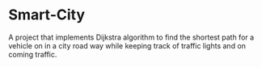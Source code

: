 # Smart-City

A project that implements Dijkstra algorithm to find the shortest path for a vehicle on in a city road way
while keeping track of traffic lights and on coming traffic.
